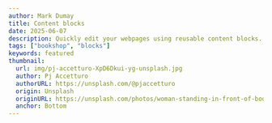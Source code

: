 ```yaml
---
author: Mark Dumay
title: Content blocks
date: 2025-06-07
description: Quickly edit your webpages using reusable content blocks.
tags: ["bookshop", "blocks"]
keywords: featured
thumbnail:
  url: img/pj-accetturo-XpD6Dkui-yg-unsplash.jpg
  author: Pj Accetturo
  authorURL: https://unsplash.com/@pjaccetturo
  origin: Unsplash
  originURL: https://unsplash.com/photos/woman-standing-in-front-of-book-shelf-XpD6Dkui-yg
  anchor: Bottom
---
```


